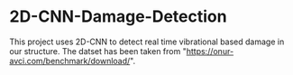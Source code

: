 # 2D-CNN-Damage-Detection
This project uses 2D-CNN to detect real time vibrational based damage in our structure.
The datset has been taken from "https://onur-avci.com/benchmark/download/".
